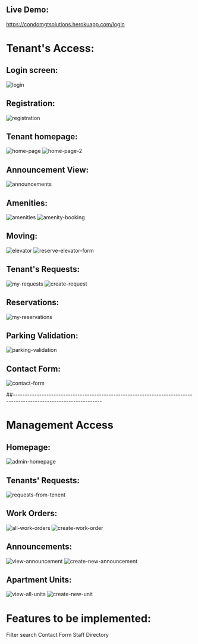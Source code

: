 ## Live Demo:
https://condomgtsolutions.herokuapp.com/login
# Tenant's Access:
## Login screen:
![login](https://user-images.githubusercontent.com/78657808/178756259-810d886d-02a5-44e0-b7e3-d8805262f1e7.jpg)

## Registration:
![registration](https://user-images.githubusercontent.com/78657808/178756643-65377711-cc4b-4ec5-a81d-5511a3fee549.jpg)

## Tenant homepage:
![home-page](https://user-images.githubusercontent.com/78657808/178756766-9550df30-e739-47ab-af45-33c16083e67c.jpg)
![home-page-2](https://user-images.githubusercontent.com/78657808/178756845-d91beba5-fc18-456e-91b1-911072d497bf.jpg)

## Announcement View:
![announcements](https://user-images.githubusercontent.com/78657808/178757722-a3b45849-dbdb-41f9-b5d4-83117426d0fa.jpg)

## Amenities:
![amenities](https://user-images.githubusercontent.com/78657808/178756977-06c573e2-353b-4652-9e84-cecaf9410dd9.jpg)
![amenity-booking](https://user-images.githubusercontent.com/78657808/178757024-38fbd6f7-dc64-44ae-9743-7f16da9a4a73.jpg)

## Moving:
![elevator](https://user-images.githubusercontent.com/78657808/178757236-dd49bcd1-597b-4e51-82d6-e1fc49c1ebd3.jpg)
![reserve-elevator-form](https://user-images.githubusercontent.com/78657808/178757260-9d7b5822-3df3-4f70-88ff-d7966a57825e.jpg)

## Tenant's Requests:
![my-requests](https://user-images.githubusercontent.com/78657808/178757114-386c9a8b-e07f-499d-b30f-d5cc2a413bef.jpg)
![create-request](https://user-images.githubusercontent.com/78657808/178757164-61286e44-ba3b-45e5-8d10-6ee3490997dd.jpg)

## Reservations:
![my-reservations](https://user-images.githubusercontent.com/78657808/178757409-1754316e-a60f-4c46-9a49-c5348b61c27c.jpg)

## Parking Validation:
![parking-validation](https://user-images.githubusercontent.com/78657808/178757672-e6fd414f-6ebc-48d3-8b73-c2f700ed4799.jpg)

## Contact Form:
![contact-form](https://user-images.githubusercontent.com/78657808/178757787-e409dc91-1593-4ae7-b3c7-6152edc99df1.jpg)

##-------------------------------------------------------------------------------------------------------------------
# Management Access
## Homepage:
![admin-homepage](https://user-images.githubusercontent.com/78657808/178758655-6488c4ee-928d-4b9e-bcc5-18f4ab8f4ed8.jpg)

## Tenants' Requests:
![requests-from-tenent](https://user-images.githubusercontent.com/78657808/178758888-6728f973-13b3-4b94-a3c9-e3b02d723288.jpg)

## Work Orders:
![all-work-orders](https://user-images.githubusercontent.com/78657808/178758741-3ed4bc1a-d3d9-492d-a85b-fe358582cdfb.jpg)
![create-work-order](https://user-images.githubusercontent.com/78657808/178758757-6b132b66-43fe-45ca-a022-db25b6207a21.jpg)

## Announcements:
![view-announcement](https://user-images.githubusercontent.com/78657808/178758974-e7a6cad0-2a7f-4f0f-b187-f00e256d4548.jpg)
![create-new-announcement](https://user-images.githubusercontent.com/78657808/178758988-b7790f2c-1d30-454c-b1dc-4b5bda27a127.jpg)

## Apartment Units:
![view-all-units](https://user-images.githubusercontent.com/78657808/178759063-5f66073f-e793-46fa-a806-ebd85b4274c9.jpg)
![create-new-unit](https://user-images.githubusercontent.com/78657808/178759087-3452e92a-a4fe-4775-8bcb-9021d75edb17.jpg)

# Features to be implemented:
Filter search
Contact Form
Staff Directory





